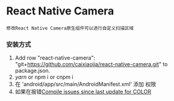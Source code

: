 
# React Native Camera 

	修改React Native Camera原生组件可以进行自定义扫描区域
	
### 安装方式

1. Add row  "react-native-camera": "git+https://github.com/caixiaojia/react-native-camera.git" to package.json.
2. <i>yarn</i> or npm i or cnpm i
3. 在 'android/app/src/main/AndroidManifest.xml' 添加 <uses-permission android:name="android.permission.CAMERA"/> 权限
4. 如果在报错[Compile issues since last update for COLOR](https://github.com/cooperka/react-native-snackbar/issues/12)
